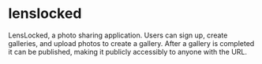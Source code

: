 # lenslocked

LensLocked, a photo sharing application. Users can sign up, create galleries, and upload photos to create a gallery. After a gallery is completed it can be published, making it publicly accessibly to anyone with the URL.
